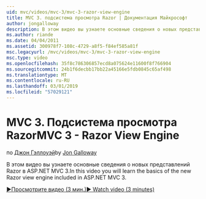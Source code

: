 ```yaml
---
uid: mvc/videos/mvc-3/mvc-3-razor-view-engine
title: MVC 3. подсистема просмотра Razor | Документация Майкрософт
author: jongalloway
description: В этом видео вы узнаете основные сведения о новых представлений Razor в ASP.NET MVC 3.
ms.author: riande
ms.date: 04/04/2011
ms.assetid: 300978f7-108c-4729-a8f5-f84ef585a81f
msc.legacyurl: /mvc/videos/mvc-3/mvc-3-razor-view-engine
msc.type: video
ms.openlocfilehash: 35f8c786306857ecd8a075624e11600f8f766904
ms.sourcegitcommit: 24b1f6decbb17bb22a45166e5fdb0845c65af498
ms.translationtype: MT
ms.contentlocale: ru-RU
ms.lasthandoff: 03/01/2019
ms.locfileid: "57029121"
---
```

<a name="mvc-3---razor-view-engine"></a><span data-ttu-id="62063-103">MVC 3. Подсистема просмотра Razor</span><span class="sxs-lookup"><span data-stu-id="62063-103">MVC 3 - Razor View Engine</span></span>
====================
<span data-ttu-id="62063-104">по [Джон Гэллоуэй](https://github.com/jongalloway)</span><span class="sxs-lookup"><span data-stu-id="62063-104">by [Jon Galloway](https://github.com/jongalloway)</span></span>

<span data-ttu-id="62063-105">В этом видео вы узнаете основные сведения о новых представлений Razor в ASP.NET MVC 3.</span><span class="sxs-lookup"><span data-stu-id="62063-105">In this video you will learn the basics of the new Razor view engine included in ASP.NET MVC 3.</span></span>

[<span data-ttu-id="62063-106">&#9654;Просмотрите видео (3 мин.)</span><span class="sxs-lookup"><span data-stu-id="62063-106">&#9654; Watch video (3 minutes)</span></span>](https://channel9.msdn.com/Blogs/ASP-NET-Site-Videos/mvc-3-razor-view-engine)
